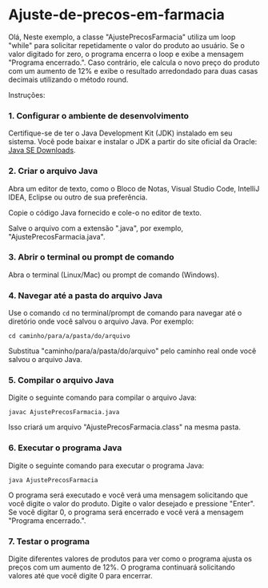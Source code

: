 # Ajuste-de-precos-em-farmacia

Olá, Neste exemplo, a classe "AjustePrecosFarmacia" utiliza um loop "while" para solicitar repetidamente o valor do produto ao usuário. Se o valor digitado for zero, o programa encerra o loop e exibe a mensagem "Programa encerrado.". Caso contrário, ele calcula o novo preço do produto com um aumento de 12% e exibe o resultado arredondado para duas casas decimais utilizando o método round.

Instruções:

### 1. Configurar o ambiente de desenvolvimento

Certifique-se de ter o Java Development Kit (JDK) instalado em seu sistema. Você pode baixar e instalar o JDK a partir do site oficial da Oracle: [Java SE Downloads](https://www.oracle.com/java/technologies/javase-jdk11-downloads.html).

### 2. Criar o arquivo Java

Abra um editor de texto, como o Bloco de Notas, Visual Studio Code, IntelliJ IDEA, Eclipse ou outro de sua preferência.

Copie o código Java fornecido e cole-o no editor de texto.

Salve o arquivo com a extensão ".java", por exemplo, "AjustePrecosFarmacia.java".

### 3. Abrir o terminal ou prompt de comando

Abra o terminal (Linux/Mac) ou prompt de comando (Windows).

### 4. Navegar até a pasta do arquivo Java

Use o comando `cd` no terminal/prompt de comando para navegar até o diretório onde você salvou o arquivo Java. Por exemplo:

```
cd caminho/para/a/pasta/do/arquivo
```

Substitua "caminho/para/a/pasta/do/arquivo" pelo caminho real onde você salvou o arquivo Java.

### 5. Compilar o arquivo Java

Digite o seguinte comando para compilar o arquivo Java:

```
javac AjustePrecosFarmacia.java
```

Isso criará um arquivo "AjustePrecosFarmacia.class" na mesma pasta.

### 6. Executar o programa Java

Digite o seguinte comando para executar o programa Java:

```
java AjustePrecosFarmacia
```

O programa será executado e você verá uma mensagem solicitando que você digite o valor do produto. Digite o valor desejado e pressione "Enter". Se você digitar 0, o programa será encerrado e você verá a mensagem "Programa encerrado.".

### 7. Testar o programa

Digite diferentes valores de produtos para ver como o programa ajusta os preços com um aumento de 12%. O programa continuará solicitando valores até que você digite 0 para encerrar.
